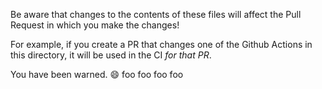 Be aware that changes to the contents of these files will affect the
Pull Request in which you make the changes!

For example, if you create a PR that changes one of the Github Actions
in this directory, it will be used in the CI *for that PR*.

You have been warned.  :smile:
foo 
foo 
foo 
foo 
